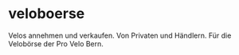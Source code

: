 veloboerse
==========

Velos annehmen und verkaufen. Von Privaten und Händlern. Für die Velobörse der Pro Velo Bern.
